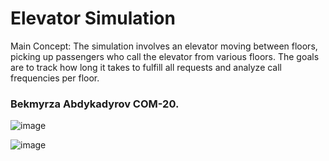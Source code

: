 # Elevator Simulation 
Main Concept:
The simulation involves an elevator moving between floors, picking up passengers who call the elevator from various floors. The goals are to track how long it takes to fulfill all requests and analyze call frequencies per floor.

### Bekmyrza Abdykadyrov COM-20.


![image](https://github.com/Bekmyrzapro/Elevator-Simulation/assets/74038682/f1ef9db2-03c5-4778-ae28-e3c2f21a14de)

![image](https://github.com/Bekmyrzapro/Elevator-Simulation/assets/74038682/8bc6ca3d-be02-4775-bd3e-8ee1eb2d80c6)
